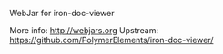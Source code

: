 WebJar for iron-doc-viewer

More info: http://webjars.org
Upstream:  https://github.com/PolymerElements/iron-doc-viewer/